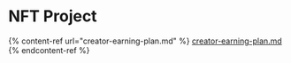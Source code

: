 # NFT Project



{% content-ref url="creator-earning-plan.md" %}
[creator-earning-plan.md](creator-earning-plan.md)
{% endcontent-ref %}
